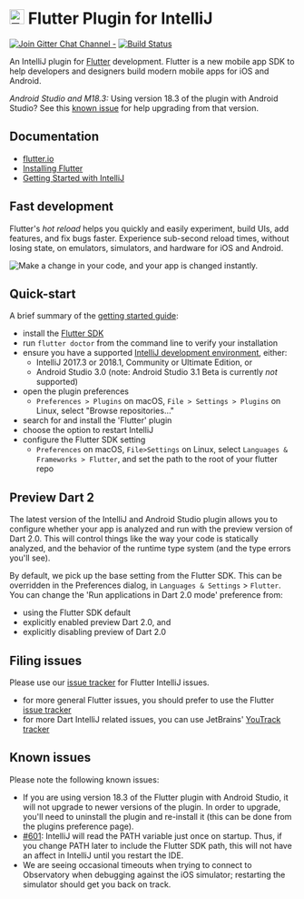# <img src="https://flutter.io/images/flutter-mark-square-100.png" alt="Flutter" width="26" height="26" /> Flutter Plugin for IntelliJ

[![Join Gitter Chat Channel -](https://badges.gitter.im/flutter/flutter.svg)](https://gitter.im/flutter/flutter?utm_source=badge&utm_medium=badge&utm_campaign=pr-badge&utm_content=badge)
[![Build Status](https://travis-ci.org/flutter/flutter-intellij.svg)](https://travis-ci.org/flutter/flutter-intellij)

An IntelliJ plugin for [Flutter](https://flutter.io/) development. Flutter is a new mobile
app SDK to help developers and designers build modern mobile apps for iOS and Android.

_Android Studio and M18.3:_ Using version 18.3 of the plugin with Android Studio? See this
[known issue](https://github.com/flutter/flutter-intellij#known-issues) for help upgrading from that
version.

## Documentation

- [flutter.io](https://flutter.io)
- [Installing Flutter](https://flutter.io/setup/)
- [Getting Started with IntelliJ](https://flutter.io/intellij-ide/)

## Fast development

Flutter's <em>hot reload</em> helps you quickly and easily experiment, build UIs, add features,
and fix bugs faster. Experience sub-second reload times, without losing state, on emulators,
simulators, and hardware for iOS and Android.

<img src="https://user-images.githubusercontent.com/919717/28131204-0f8c3cda-66ee-11e7-9428-6a0513eac75d.gif" alt="Make a change in your code, and your app is changed instantly.">

## Quick-start

A brief summary of the [getting started guide](https://flutter.io/intellij-ide/):

- install the [Flutter SDK](https://flutter.io/setup/)
- run `flutter doctor` from the command line to verify your installation
- ensure you have a supported [IntelliJ development environment](https://www.jetbrains.com/idea/download), either:
  - IntelliJ 2017.3 or 2018.1, Community or Ultimate Edition, or
  - Android Studio 3.0 (note: Android Studio 3.1 Beta is currently _not_ supported)
- open the plugin preferences
  - `Preferences > Plugins` on macOS, `File > Settings > Plugins` on Linux, select "Browse repositories…"
- search for and install the 'Flutter' plugin
- choose the option to restart IntelliJ
- configure the Flutter SDK setting
  - `Preferences` on macOS, `File>Settings` on Linux, select `Languages & Frameworks > Flutter`, and set
    the path to the root of your flutter repo

## Preview Dart 2

The latest version of the IntelliJ and Android Studio plugin allows you to configure whether your
app is analyzed and run with the preview version of Dart 2.0. This will control things like
the way your code is statically analyzed, and the behavior of the runtime type system (and the type
errors you'll see).

By default, we pick up the base setting from the Flutter SDK. This can be overridden in the
Preferences dialog, in `Languages & Settings` > `Flutter`. You can change the 'Run applications in
Dart 2.0 mode' preference from:
- using the Flutter SDK default
- explicitly enabled preview Dart 2.0, and 
- explicitly disabling preview of Dart 2.0

## Filing issues

Please use our [issue tracker](https://github.com/flutter/flutter-intellij/issues)
for Flutter IntelliJ issues.

- for more general Flutter issues, you should prefer to use the Flutter
  [issue tracker](https://github.com/flutter/flutter/issues)
- for more Dart IntelliJ related issues, you can use JetBrains'
  [YouTrack tracker](https://youtrack.jetbrains.com/issues?q=%23Dart%20%23Unresolved%20)

## Known issues

Please note the following known issues:

- If you are using version 18.3 of the Flutter plugin with Android Studio, it will not
  upgrade to newer versions of the plugin. In order to upgrade, you'll need to uninstall
  the plugin and re-install it (this can be done from the plugins preference page).
- [#601](https://github.com/flutter/flutter-intellij/issues/601): IntelliJ will
  read the PATH variable just once on startup. Thus, if you change PATH later to
  include the Flutter SDK path, this will not have an affect in IntelliJ until you
  restart the IDE.
- We are seeing occasional timeouts when trying to connect to Observatory when
  debugging against the iOS simulator; restarting the simulator should get you
  back on track.
